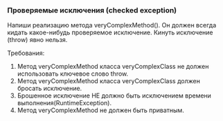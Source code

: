 
### Проверяемые исключения (checked exception)

Напиши реализацию метода veryComplexMethod().
Он должен всегда кидать какое-нибудь проверяемое исключение.
Кинуть исключение (throw) явно нельзя.


Требования:
1.	Метод veryComplexMethod класса veryComplexClass не должен использовать ключевое слово throw.
2.	Метод veryComplexMethod класса veryComplexClass должен бросать исключение.
3.	Брошенное исключение НЕ должно быть исключением времени выполнения(RuntimeException).
4.	Метод veryComplexMethod не должен быть приватным.



